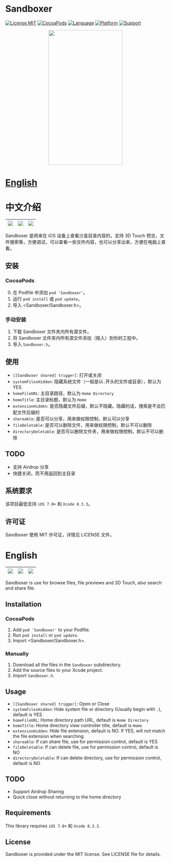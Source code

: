 # Sandboxer

[![License MIT](https://img.shields.io/badge/license-MIT-green.svg?style=flat)](https://github.com/meilbn/Sandboxer-Objc/blob/master/LICENSE)
[![CocoaPods](https://img.shields.io/cocoapods/v/Sandboxer.svg)](https://github.com/meilbn/Sandboxer-Objc)
[![Language](https://img.shields.io/badge/language-Objective--C-brightgreen.svg)](https://developer.apple.com/documentation/objectivec)
[![Platform](https://img.shields.io/badge/platform-iOS-orange.svg)](https://www.apple.com/nl/ios/)
[![Support](https://img.shields.io/badge/support-iOS%207+%20-blue.svg?style=flat)](https://www.apple.com/nl/ios/)

<p align="center"><img src="https://github.com/meilbn/Sandboxer-Objc/blob/master/Screenshots/sandboxer_demo.gif" width="232" height="424"/></p>

# **[English](https://github.com/meilbn/Sandboxer-Objc#english)**

# 中文介绍

![](https://github.com/meilbn/Sandboxer-Objc/blob/master/Screenshots/Screenshot_CN_0.jpg)|![](https://github.com/meilbn/Sandboxer-Objc/blob/master/Screenshots/Screenshot_CN_1.jpg)|![](https://github.com/meilbn/Sandboxer-Objc/blob/master/Screenshots/Screenshot_CN_2.jpg)
:------:|:------:|:------:

Sandboxer 是用来在 iOS 设备上查看沙盒目录内容的，支持 3D Touch 预览，文件搜索等，方便调试，可以查看一些文件内容，也可以分享出来，方便在电脑上查看。

## 安装

### CocoaPods

0. 在 Podfile 中添加 ``pod 'Sandboxer'``。
1. 运行 ``pod install`` 或 ``pod update``。
2. 导入 \<Sandboxer/Sandboxer.h\>。

### 手动安装

1. 下载 Sandboxer 文件夹内所有源文件。
2. 将 Sandboxer 文件夹内所有源文件添加（拖入）到你的工程中。
3. 导入 ``Sandboxer.h``。

## 使用

- ``[[Sandboxer shared] trigger]``: 打开或关闭
- ``systemFilesHidden``: 隐藏系统文件（一般是以``.``开头的文件或目录），默认为 YES
- ``homeFileURL``: 主目录路径，默认为 ``Home Directory``
- ``homeTitle``: 主目录标题，默认为 ``Home``
- ``extensionHidden``: 是否隐藏文件后缀，默认不隐藏。隐藏的话，搜索是不会匹配文件后缀的
- ``shareable``: 是否可以分享，用来做权限控制，默认可以分享
- ``fileDeletable``: 是否可以删除文件，用来做权限控制，默认不可以删除
- ``directoryDeletable``: 是否可以删除文件夹，用来做权限控制，默认不可以删除

## TODO

- 支持 Airdrop 分享
- 快捷关闭，而不用返回到主目录

## 系统要求

该项目最低支持 ``iOS 7.0+`` 和 ``Xcode 8.3.3``。

## 许可证

Sandboxer 使用 MIT 许可证，详情见 LICENSE 文件。

# English

![](https://github.com/meilbn/Sandboxer-Objc/blob/master/Screenshots/Screenshot_EN_0.jpg)|![](https://github.com/meilbn/Sandboxer-Objc/blob/master/Screenshots/Screenshot_EN_1.jpg)|![](https://github.com/meilbn/Sandboxer-Objc/blob/master/Screenshots/Screenshot_EN_2.jpg)
:------:|:------:|:------:

Sandboxer is use for browse files, file previews and 3D Touch, also search and share file.

## Installation

### CocoaPods

1. Add ``pod 'Sandboxer'`` to your Podfile.
2. Run ``pod install`` or ``pod update``.
3. Import \<Sandboxer/Sandboxer.h\>.

### Manually

1. Download all the files in the ``Sandboxer`` subdirectory.
2. Add the source files to your Xcode project.
3. Import ``Sandboxer.h``.

## Usage

- ``[[Sandboxer shared] trigger]``: Open or Close
- ``systemFilesHidden``: Hide system file or directory (Usually begin with ``.``), default is YES
- ``homeFileURL``: Home directory path URL, default is ``Home Directory``
- ``homeTitle``: Home directory view controller title, default is ``Home``
- ``extensionHidden``: Hide file extension, default is NO. If YES, will not match the file extension when searching
- ``shareable``: If can share file, use for permission control, default is YES
- ``fileDeletable``: If can delete file, use for permission control, default is NO
- ``directoryDeletable``: If can delete directory, use for permission control, default is NO

## TODO

- Support Airdrop Sharing
- Quick close without returning to the home directory

## Requirements

This library requires ``iOS 7.0+`` 和 ``Xcode 8.3.3``.

## License

Sandboxer is provided under the MIT license. See LICENSE file for details.

